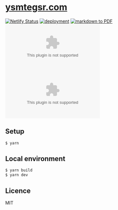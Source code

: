 # [ysmtegsr.com](https://ysmtegsr.com)

[![Netlify Status](https://api.netlify.com/api/v1/badges/0bd04aef-3e56-45e0-815f-30d843f361b2/deploy-status)](https://app.netlify.com/sites/ysmtegsr/deploys)
[![deployment](https://github.com/ysmtegsr/ysmtegsr.com/actions/workflows/deploy.yml/badge.svg)](https://github.com/ysmtegsr/ysmtegsr.com/actions/workflows/deploy.yml)
[![markdown to PDF](https://github.com/ysmtegsr/ysmtegsr.com/actions/workflows/md-to-pdf.yml/badge.svg)](https://github.com/ysmtegsr/ysmtegsr.com/actions/workflows/md-to-pdf.yml)
![GitHub release (latest by date)](https://img.shields.io/github/v/release/ysmtegsr/ysmtegsr.com)
![GitHub Release Date](https://img.shields.io/github/release-date/ysmtegsr/ysmtegsr.com)
## Setup

```sh
$ yarn
```

## Local environment

```sh
$ yarn build
$ yarn dev
```

## Licence

MIT
